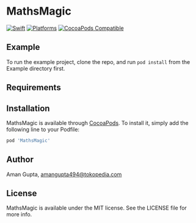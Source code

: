 # MathsMagic

<!-- [![CI Status](https://img.shields.io/travis/dev-aman/MathsMagic.svg?style=flat)](https://travis-ci.org/dev-aman/MathsMagic)
[![Version](https://img.shields.io/cocoapods/v/MathsMagic.svg?style=flat)](https://cocoapods.org/pods/MathsMagic)
[![License](https://img.shields.io/cocoapods/l/MathsMagic.svg?style=flat)](https://cocoapods.org/pods/MathsMagic)
[![Platform](https://img.shields.io/cocoapods/p/MathsMagic.svg?style=flat)](https://cocoapods.org/pods/MathsMagic) -->

[![Swift](https://img.shields.io/badge/Swift-5.3_5.4_5.5_5.6-orange?style=flat-square)](https://img.shields.io/badge/Swift-5.3_5.4_5.5_5.6-Orange?style=flat-square)
[![Platforms](https://img.shields.io/badge/Platforms-iOS-yellowgreen?style=flat-square)](https://img.shields.io/badge/Platforms-iOS-Green?style=flat-square)
[![CocoaPods Compatible](https://img.shields.io/cocoapods/v/1.0.1-blue?style=flat-square)](https://img.shields.io/cocoapods/v/Alamofire.svg)


## Example

To run the example project, clone the repo, and run `pod install` from the Example directory first.

## Requirements

## Installation

MathsMagic is available through [CocoaPods](https://cocoapods.org). To install
it, simply add the following line to your Podfile:

```ruby
pod 'MathsMagic'
```

## Author

Aman Gupta, amangupta494@tokopedia.com

## License

MathsMagic is available under the MIT license. See the LICENSE file for more info.
